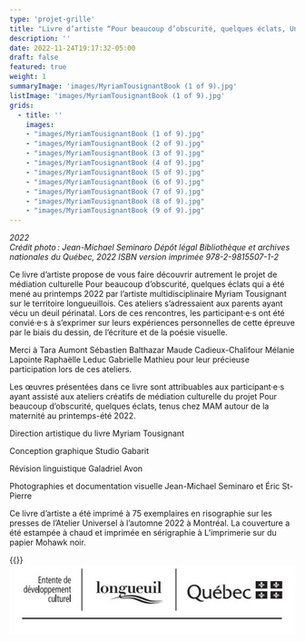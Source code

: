 ```yaml
---
type: 'projet-grille'
title: "Livre d’artiste “Pour beaucoup d’obscurité, quelques éclats, Un projet de médiation culturelle”"
description: ''
date: 2022-11-24T19:17:32-05:00
draft: false
featured: true
weight: 1
summaryImage: 'images/MyriamTousignantBook (1 of 9).jpg'
listImage: 'images/MyriamTousignantBook (1 of 9).jpg'
grids:
  - title: ''
    images:
    - "images/MyriamTousignantBook (1 of 9).jpg"
    - "images/MyriamTousignantBook (2 of 9).jpg"
    - "images/MyriamTousignantBook (3 of 9).jpg"
    - "images/MyriamTousignantBook (4 of 9).jpg"
    - "images/MyriamTousignantBook (5 of 9).jpg"
    - "images/MyriamTousignantBook (6 of 9).jpg"
    - "images/MyriamTousignantBook (7 of 9).jpg"
    - "images/MyriamTousignantBook (8 of 9).jpg"
    - "images/MyriamTousignantBook (9 of 9).jpg"  
---
```


_2022  
Crédit photo : Jean-Michael Seminaro 
Dépôt légal Bibliothèque et archives nationales du Québec, 2022 ISBN version imprimée 978-2-9815507-1-2_

Ce livre d’artiste propose de vous faire découvrir autrement le projet de médiation culturelle Pour beaucoup d’obscurité, quelques éclats qui a été mené au printemps 2022 par l’artiste multidisciplinaire Myriam Tousignant sur le territoire longueuillois. Ces ateliers s’adressaient aux parents ayant vécu un deuil périnatal. Lors de ces rencontres, les participant·e·s ont été convié·e·s à s’exprimer sur leurs expériences personnelles de cette épreuve par le biais du dessin, de l’écriture et de la poésie visuelle.  

Merci à Tara Aumont Sébastien Balthazar Maude Cadieux-Chalifour Mélanie Lapointe Raphaëlle Leduc Gabrielle Mathieu pour leur précieuse participation lors de ces ateliers. 

Les œuvres présentées dans ce livre sont attribuables aux participant·e·s ayant assisté aux ateliers créatifs de médiation culturelle du projet Pour beaucoup d’obscurité, quelques éclats, tenus chez MAM autour de la maternité au printemps-été 2022. 

Direction artistique du livre Myriam Tousignant 

Conception graphique Studio Gabarit  

Révision linguistique Galadriel Avon  

Photographies et documentation visuelle Jean-Michael Seminaro et Éric St-Pierre  

Ce livre d’artiste a été imprimé à 75 exemplaires en risographie sur les presses de l’Atelier Universel à l’automne 2022 à Montréal. La couverture a été estampée à chaud et imprimée en sérigraphie à L’imprimerie sur du papier Mohawk noir. 

{{<partnerlink src="images/logo-mam.png" href="https://www.mam.qc.ca" alt="MAM">}}
![Développement culturel](images/entente-development-culturel.jpg)